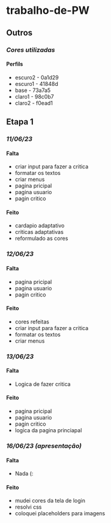 # trabalho-de-PW

## Outros

### *Cores utilizadas*

#### Perfils

* escuro2 - 0a1d29
* escuro1 - 41848d
* base - 73a7a5
* claro1 - 98c0b7
* claro2 - f0ead1

## Etapa 1

### *11/06/23*

#### Falta

* criar input para fazer a critica
* formatar os textos
* criar menus
* pagina pricipal
* pagina usuario
* pagin critico

#### Feito

* cardapio adaptativo
* criticas adaptativas
* reformulado as cores

### *12/06/23*

#### Falta

* pagina pricipal
* pagina usuario
* pagin critico

#### Feito

* cores refeitas
* criar input para fazer a critica
* formatar os textos
* criar menus

### *13/06/23*

#### Falta

* Logica de fazer critica

#### Feito

* pagina pricipal
* pagina usuario
* pagin critico
* logica da pagina princiapal

### *16/06/23 (apresentação)*

#### Falta

* Nada (:

#### Feito

* mudei cores da tela de login
* resolvi css
* coloquei placeholders para imagens
